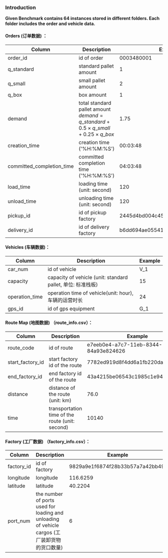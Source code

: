 ### Introduction

**Given Benchmark contains 64 instances stored in different folders. Each folder includes the order and vehicle data.**

#### Orders (订单数据) ：

| Column                    | Description                                                  | Example                          |
| ------------------------- | ------------------------------------------------------------ | -------------------------------- |
| order_id                  | id of order                                                  | 0003480001                       |
| q_standard                | standard pallet amount                                       | 1                                |
| q_small                   | small pallet amount                                          | 2                                |
| q_box                     | box amount                                                   | 1                                |
| demand                    | total standard pallet amount $demand = q\_standard + 0.5 \times q\_small + 0.25 \times q\_box$ | 1.75                             |
| creation_time             | creation time ('%H:%M:%S')                                   | 00:03:48                         |
| committed_completion_time | committed completion time ('%H:%M:%S')                       | 04:03:48                         |
| load_time                 | loading time (unit: second)                                  | 120                              |
| unload_time               | unloading time (unit: second)                                | 120                              |
| pickup_id                 | id of pickup factory                                         | 2445d4bd004c457d95957d6ecf77f759 |
| delivery_id               | id of delivery factory                                       | b6dd694ae05541dba369a2a759d2c2b9 |

#### Vehicles (车辆数据)：

| Column         | Description                                                 | Example |
| -------------- | ----------------------------------------------------------- | ------- |
| car_num        | id of vehicle                                               | V_1     |
| capacity       | capacity of vehicle (unit: standard pallet, 单位: 标准栈板) | 15      |
| operation_time | operation time of vehicle(unit: hour), 车辆的运营时长       | 24      |
| gps_id         | id of gps equipment                                         | G_1     |

#### Route Map (地图数据) （route_info.csv）：

| Column           | Description                                     | Example                              |
| ---------------- | ----------------------------------------------- | ------------------------------------ |
| route_code       | id of route                                     | e7eeb0e4-a7c7-11eb-8344-84a93e824626 |
| start_factory_id | start factory id of the route                   | 7782ed919d8f4dd6a1fb220dacd73445     |
| end_factory_id   | end factory id of the route                     | 43a4215be06543c1985c1e9460dec52d     |
| distance         | distance of the route (unit: km)                | 76.0                                 |
| time             | transportation time of the route (unit: second) | 10140                                |

#### Factory (工厂数据) （factory_info.csv）： 

| Column     | Description                                                  | Example                          |
| ---------- | ------------------------------------------------------------ | -------------------------------- |
| factory_id | id of factory                                                | 9829a9e1f6874f28b33b57a7a42bb49f |
| longitude  | longitude                                                    | 116.6259                         |
| latitude   | latitude                                                     | 40.2204                          |
| port_num   | the number of ports used for loading and unloading of vehicle cargos (工厂装卸货物的货口数量) | 6                                |


